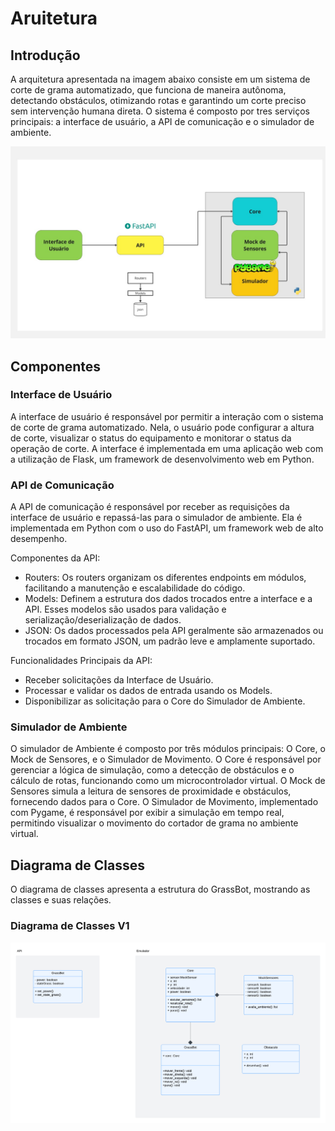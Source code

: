 # Aruitetura

## Introdução
A arquitetura apresentada na imagem abaixo consiste em um sistema de corte de grama automatizado, que funciona de maneira autônoma, detectando obstáculos, otimizando rotas e garantindo um corte preciso sem intervenção humana direta. O sistema é composto por tres serviços principais: a interface de usuário, a API de comunicação e o simulador de ambiente.

[![Arquitetura](https://raw.githubusercontent.com/PI2-GrassBot/Docs/refs/heads/main/assets/arquitetura.jpg)](https://raw.githubusercontent.com/PI2-GrassBot/Docs/refs/heads/main/assets/arquitetura.jpg)

## Componentes

### Interface de Usuário
A interface de usuário é responsável por permitir a interação com o sistema de corte de grama automatizado. Nela, o usuário pode configurar a altura de corte, visualizar o status do equipamento e monitorar o status da operação de corte. A interface é implementada em uma aplicação web com a utilização de Flask, um framework de desenvolvimento web em Python.

### API de Comunicação

A API de comunicação é responsável por receber as requisições da interface de usuário e repassá-las para o simulador de ambiente. Ela é implementada em Python com o uso do FastAPI, um framework web de alto desempenho.

Componentes da API:

* Routers: Os routers organizam os diferentes endpoints em módulos, facilitando a manutenção e escalabilidade do código.
* Models: Definem a estrutura dos dados trocados entre a interface e a API. Esses modelos são usados para validação e serialização/deserialização de dados.
* JSON: Os dados processados pela API geralmente são armazenados ou trocados em formato JSON, um padrão leve e amplamente suportado.

Funcionalidades Principais da API:

* Receber solicitações da Interface de Usuário.
* Processar e validar os dados de entrada usando os Models.
* Disponibilizar as solicitação para o Core do Simulador de Ambiente.

### Simulador de Ambiente

O simulador de Ambiente é composto por três módulos principais: O Core, o Mock de Sensores, e o Simulador de Movimento. O Core é responsável por gerenciar a lógica de simulação, como a detecção de obstáculos e o cálculo de rotas, funcionando como um microcontrolador virtual. O Mock de Sensores simula a leitura de sensores de proximidade e obstáculos, fornecendo dados para o Core. O Simulador de Movimento, implementado com Pygame, é responsável por exibir a simulação em tempo real, permitindo visualizar o movimento do cortador de grama no ambiente virtual.

<!-- PRINT DO SIMULADOR AQUI -->


## Diagrama de Classes

O diagrama de classes apresenta a estrutura do GrassBot, mostrando as classes e suas relações.


### Diagrama de Classes V1

[![Diagrama de Classes](https://raw.githubusercontent.com/PI2-GrassBot/Docs/refs/heads/main/assets/uml.png)](https://raw.githubusercontent.com/PI2-GrassBot/Docs/refs/heads/main/assets/uml.png)